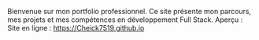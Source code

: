 Bienvenue sur mon portfolio professionnel.
Ce site présente mon parcours, mes projets et mes compétences en développement Full Stack.
Aperçu : 
Site en ligne : https://Cheick7519.github.io
